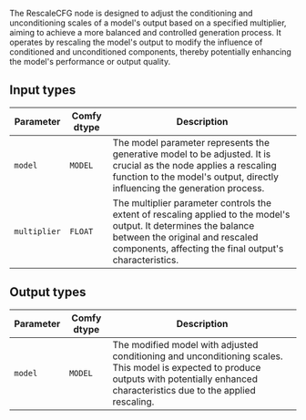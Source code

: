 
The RescaleCFG node is designed to adjust the conditioning and unconditioning scales of a model's output based on a specified multiplier, aiming to achieve a more balanced and controlled generation process. It operates by rescaling the model's output to modify the influence of conditioned and unconditioned components, thereby potentially enhancing the model's performance or output quality.
## Input types

| Parameter | Comfy dtype | Description |
|-----------|-------------|-------------|
| `model`   | `MODEL`     | The model parameter represents the generative model to be adjusted. It is crucial as the node applies a rescaling function to the model's output, directly influencing the generation process. |
| `multiplier` | `FLOAT` | The multiplier parameter controls the extent of rescaling applied to the model's output. It determines the balance between the original and rescaled components, affecting the final output's characteristics. |

## Output types

| Parameter | Comfy dtype | Description |
|-----------|-------------|-------------|
| `model`   | `MODEL`     | The modified model with adjusted conditioning and unconditioning scales. This model is expected to produce outputs with potentially enhanced characteristics due to the applied rescaling. |